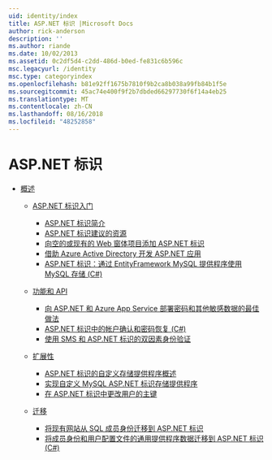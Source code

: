 ```yaml
---
uid: identity/index
title: ASP.NET 标识 |Microsoft Docs
author: rick-anderson
description: ''
ms.author: riande
ms.date: 10/02/2013
ms.assetid: 0c2df5d4-c2dd-486d-b0ed-fe831c6b596c
msc.legacyurl: /identity
msc.type: categoryindex
ms.openlocfilehash: b81e92ff1675b7810f9b2ca8b038a99fb84b1f5e
ms.sourcegitcommit: 45ac74e400f9f2b7dbded66297730f6f14a4eb25
ms.translationtype: MT
ms.contentlocale: zh-CN
ms.lasthandoff: 08/16/2018
ms.locfileid: "48252858"
---
```

<a name="aspnet-identity"></a>ASP.NET 标识
====================
- [概述](overview/index.md)

    - [ASP.NET 标识入门](overview/getting-started/index.md)

        - [ASP.NET 标识简介](overview/getting-started/introduction-to-aspnet-identity.md)
        - [ASP.NET 标识建议的资源](overview/getting-started/aspnet-identity-recommended-resources.md)
        - [向空的或现有的 Web 窗体项目添加 ASP.NET 标识](overview/getting-started/adding-aspnet-identity-to-an-empty-or-existing-web-forms-project.md)
        - [借助 Azure Active Directory 开发 ASP.NET 应用](overview/getting-started/developing-aspnet-apps-with-windows-azure-active-directory.md)
        - [ASP.NET 标识：通过 EntityFramework MySQL 提供程序使用 MySQL 存储 (C#)](overview/getting-started/aspnet-identity-using-mysql-storage-with-an-entityframework-mysql-provider.md)
    - [功能和 API](overview/features-api/index.md)

        - [向 ASP.NET 和 Azure App Service 部署密码和其他敏感数据的最佳做法](overview/features-api/best-practices-for-deploying-passwords-and-other-sensitive-data-to-aspnet-and-azure.md)
        - [ASP.NET 标识中的帐户确认和密码恢复 (C#)](overview/features-api/account-confirmation-and-password-recovery-with-aspnet-identity.md)
        - [使用 SMS 和 ASP.NET 标识的双因素身份验证](overview/features-api/two-factor-authentication-using-sms-and-email-with-aspnet-identity.md)
    - [扩展性](overview/extensibility/index.md)

        - [ASP.NET 标识的自定义存储提供程序概述](overview/extensibility/overview-of-custom-storage-providers-for-aspnet-identity.md)
        - [实现自定义 MySQL ASP.NET 标识存储提供程序](overview/extensibility/implementing-a-custom-mysql-aspnet-identity-storage-provider.md)
        - [在 ASP.NET 标识中更改用户的主键](overview/extensibility/change-primary-key-for-users-in-aspnet-identity.md)
    - [迁移](overview/migrations/index.md)

        - [将现有网站从 SQL 成员身份迁移到 ASP.NET 标识](overview/migrations/migrating-an-existing-website-from-sql-membership-to-aspnet-identity.md)
        - [将成员身份和用户配置文件的通用提供程序数据迁移到 ASP.NET 标识 (C#)](overview/migrations/migrating-universal-provider-data-for-membership-and-user-profiles-to-aspnet-identity.md)
